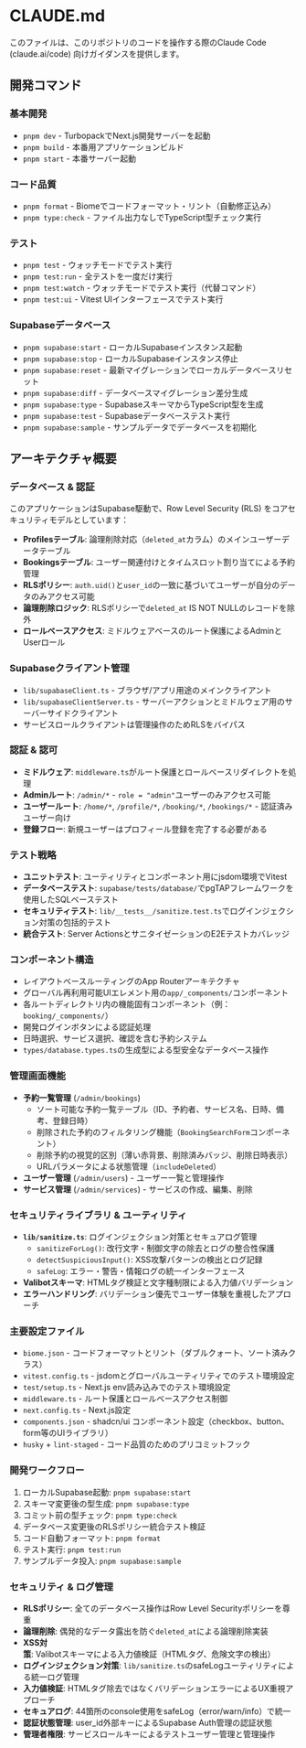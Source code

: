 # CLAUDE.md

このファイルは、このリポジトリのコードを操作する際のClaude Code (claude.ai/code) 向けガイダンスを提供します。

## 開発コマンド

### 基本開発
- `pnpm dev` - TurbopackでNext.js開発サーバーを起動
- `pnpm build` - 本番用アプリケーションビルド
- `pnpm start` - 本番サーバー起動

### コード品質
- `pnpm format` - Biomeでコードフォーマット・リント（自動修正込み）
- `pnpm type:check` - ファイル出力なしでTypeScript型チェック実行

### テスト
- `pnpm test` - ウォッチモードでテスト実行
- `pnpm test:run` - 全テストを一度だけ実行
- `pnpm test:watch` - ウォッチモードでテスト実行（代替コマンド）
- `pnpm test:ui` - Vitest UIインターフェースでテスト実行

### Supabaseデータベース
- `pnpm supabase:start` - ローカルSupabaseインスタンス起動
- `pnpm supabase:stop` - ローカルSupabaseインスタンス停止
- `pnpm supabase:reset` - 最新マイグレーションでローカルデータベースリセット
- `pnpm supabase:diff` - データベースマイグレーション差分生成
- `pnpm supabase:type` - SupabaseスキーマからTypeScript型を生成
- `pnpm supabase:test` - Supabaseデータベーステスト実行
- `pnpm supabase:sample` - サンプルデータでデータベースを初期化

## アーキテクチャ概要

### データベース & 認証
このアプリケーションはSupabase駆動で、Row Level Security (RLS) をコアセキュリティモデルとしています：

- **Profilesテーブル**: 論理削除対応（`deleted_at`カラム）のメインユーザーデータテーブル
- **Bookingsテーブル**: ユーザー関連付けとタイムスロット割り当てによる予約管理
- **RLSポリシー**: `auth.uid()`と`user_id`の一致に基づいてユーザーが自分のデータのみアクセス可能
- **論理削除ロジック**: RLSポリシーで`deleted_at` IS NOT NULLのレコードを除外
- **ロールベースアクセス**: ミドルウェアベースのルート保護によるAdminとUserロール

### Supabaseクライアント管理
- `lib/supabaseClient.ts` - ブラウザ/アプリ用途のメインクライアント
- `lib/supabaseClientServer.ts` - サーバーアクションとミドルウェア用のサーバーサイドクライアント
- サービスロールクライアントは管理操作のためRLSをバイパス

### 認証 & 認可
- **ミドルウェア**: `middleware.ts`がルート保護とロールベースリダイレクトを処理
- **Adminルート**: `/admin/*` - `role = "admin"`ユーザーのみアクセス可能
- **ユーザールート**: `/home/*`, `/profile/*`, `/booking/*`, `/bookings/*` - 認証済みユーザー向け
- **登録フロー**: 新規ユーザーはプロフィール登録を完了する必要がある

### テスト戦略
- **ユニットテスト**: ユーティリティとコンポーネント用にjsdom環境でVitest
- **データベーステスト**: `supabase/tests/database/`でpgTAPフレームワークを使用したSQLベーステスト
- **セキュリティテスト**: `lib/__tests__/sanitize.test.ts`でログインジェクション対策の包括的テスト
- **統合テスト**: Server ActionsとサニタイゼーションのE2Eテストカバレッジ

### コンポーネント構造
- レイアウトベースルーティングのApp Routerアーキテクチャ
- グローバル再利用可能UIエレメント用の`app/_components/`コンポーネント
- 各ルートディレクトリ内の機能固有コンポーネント（例：`booking/_components/`）
- 開発ログインボタンによる認証処理
- 日時選択、サービス選択、確認を含む予約システム
- `types/database.types.ts`の生成型による型安全なデータベース操作

### 管理画面機能
- **予約一覧管理** (`/admin/bookings`)
  - ソート可能な予約一覧テーブル（ID、予約者、サービス名、日時、備考、登録日時）
  - 削除された予約のフィルタリング機能（`BookingSearchForm`コンポーネント）
  - 削除予約の視覚的区別（薄い赤背景、削除済みバッジ、削除日時表示）
  - URLパラメータによる状態管理（`includeDeleted`）
- **ユーザー管理** (`/admin/users`) - ユーザー一覧と管理操作
- **サービス管理** (`/admin/services`) - サービスの作成、編集、削除

### セキュリティライブラリ & ユーティリティ
- **`lib/sanitize.ts`**: ログインジェクション対策とセキュアログ管理
  - `sanitizeForLog()`: 改行文字・制御文字の除去とログの整合性保護
  - `detectSuspiciousInput()`: XSS攻撃パターンの検出とログ記録
  - `safeLog`: エラー・警告・情報ログの統一インターフェース
- **Valibotスキーマ**: HTMLタグ検証と文字種制限による入力値バリデーション
- **エラーハンドリング**: バリデーション優先でユーザー体験を重視したアプローチ

### 主要設定ファイル
- `biome.json` - コードフォーマットとリント（ダブルクォート、ソート済みクラス）
- `vitest.config.ts` - jsdomとグローバルユーティリティでのテスト環境設定
- `test/setup.ts` - Next.js env読み込みでのテスト環境設定
- `middleware.ts` - ルート保護とロールベースアクセス制御
- `next.config.ts` - Next.js設定
- `components.json` - shadcn/ui コンポーネント設定（checkbox、button、form等のUIライブラリ）
- `husky` + `lint-staged` - コード品質のためのプリコミットフック

### 開発ワークフロー
1. ローカルSupabase起動: `pnpm supabase:start`
2. スキーマ変更後の型生成: `pnpm supabase:type`
3. コミット前の型チェック: `pnpm type:check`
4. データベース変更後のRLSポリシー統合テスト検証
5. コード自動フォーマット: `pnpm format`
6. テスト実行: `pnpm test:run`
7. サンプルデータ投入: `pnpm supabase:sample`

### セキュリティ & ログ管理
- **RLSポリシー**: 全てのデータベース操作はRow Level Securityポリシーを尊重
- **論理削除**: 偶発的なデータ露出を防ぐ`deleted_at`による論理削除実装
- **XSS対策**: Valibotスキーマによる入力値検証（HTMLタグ、危険文字の検出）
- **ログインジェクション対策**: `lib/sanitize.ts`のsafeLogユーティリティによる統一ログ管理
- **入力値検証**: HTMLタグ除去ではなくバリデーションエラーによるUX重視アプローチ
- **セキュアログ**: 44箇所のconsole使用をsafeLog（error/warn/info）で統一
- **認証状態管理**: user_id外部キーによるSupabase Auth管理の認証状態
- **管理者権限**: サービスロールキーによるテストユーザー管理と管理操作